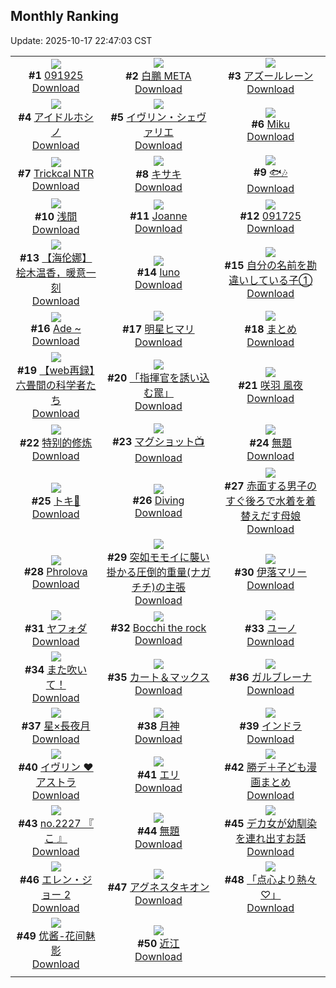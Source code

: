 ## Monthly Ranking
Update: 2025-10-17 22:47:03 CST

|      |      |      |
| :----: | :----: | :----: |
| ![](https://i.pixiv.re/c/240x480/img-master/img/2025/09/19/01/07/28/135263274_p0_master1200.jpg)<br>**#1** [091925](https://www.pixiv.net/artworks/135263274)<br>[Download](https://i.pixiv.re/img-original/img/2025/09/19/01/07/28/135263274_p0.jpg) | ![](https://i.pixiv.re/c/240x480/img-master/img/2025/09/19/14/31/33/135277249_p0_master1200.jpg)<br>**#2** [白鵬 META](https://www.pixiv.net/artworks/135277249)<br>[Download](https://i.pixiv.re/img-original/img/2025/09/19/14/31/33/135277249_p0.jpg) | ![](https://i.pixiv.re/c/240x480/img-master/img/2025/09/19/20/11/20/135287100_p0_master1200.jpg)<br>**#3** [アズールレーン](https://www.pixiv.net/artworks/135287100)<br>[Download](https://i.pixiv.re/img-original/img/2025/09/19/20/11/20/135287100_p0.jpg) |
| ![](https://i.pixiv.re/c/240x480/img-master/img/2025/09/19/17/34/56/135281266_p0_master1200.jpg)<br>**#4** [アイドルホシノ](https://www.pixiv.net/artworks/135281266)<br>[Download](https://i.pixiv.re/img-original/img/2025/09/19/17/34/56/135281266_p0.png) | ![](https://i.pixiv.re/c/240x480/img-master/img/2025/09/19/00/00/23/135260334_p0_master1200.jpg)<br>**#5** [イヴリン・シェヴァリエ](https://www.pixiv.net/artworks/135260334)<br>[Download](https://i.pixiv.re/img-original/img/2025/09/19/00/00/23/135260334_p0.png) | ![](https://i.pixiv.re/c/240x480/img-master/img/2025/09/18/00/00/34/135224547_p0_master1200.jpg)<br>**#6** [Miku](https://www.pixiv.net/artworks/135224547)<br>[Download](https://i.pixiv.re/img-original/img/2025/09/18/00/00/34/135224547_p0.jpg) |
| ![](https://i.pixiv.re/c/240x480/img-master/img/2025/09/19/15/28/18/135278322_p0_master1200.jpg)<br>**#7** [Trickcal NTR](https://www.pixiv.net/artworks/135278322)<br>[Download](https://i.pixiv.re/img-original/img/2025/09/19/15/28/18/135278322_p0.png) | ![](https://i.pixiv.re/c/240x480/img-master/img/2025/09/19/23/33/03/135295870_p0_master1200.jpg)<br>**#8** [キサキ](https://www.pixiv.net/artworks/135295870)<br>[Download](https://i.pixiv.re/img-original/img/2025/09/19/23/33/03/135295870_p0.jpg) | ![](https://i.pixiv.re/c/240x480/img-master/img/2025/09/19/02/10/44/135264986_p0_master1200.jpg)<br>**#9** [🐟🎶](https://www.pixiv.net/artworks/135264986)<br>[Download](https://i.pixiv.re/img-original/img/2025/09/19/02/10/44/135264986_p0.jpg) |
| ![](https://i.pixiv.re/c/240x480/img-master/img/2025/09/19/22/00/14/135291696_p0_master1200.jpg)<br>**#10** [浅間](https://www.pixiv.net/artworks/135291696)<br>[Download](https://i.pixiv.re/img-original/img/2025/09/19/22/00/14/135291696_p0.jpg) | ![](https://i.pixiv.re/c/240x480/img-master/img/2025/09/19/20/58/46/135288872_p0_master1200.jpg)<br>**#11** [Joanne](https://www.pixiv.net/artworks/135288872)<br>[Download](https://i.pixiv.re/img-original/img/2025/09/19/20/58/46/135288872_p0.jpg) | ![](https://i.pixiv.re/c/240x480/img-master/img/2025/09/17/01/03/25/135190597_p0_master1200.jpg)<br>**#12** [091725](https://www.pixiv.net/artworks/135190597)<br>[Download](https://i.pixiv.re/img-original/img/2025/09/17/01/03/25/135190597_p0.jpg) |
| ![](https://i.pixiv.re/c/240x480/img-master/img/2025/09/19/12/24/50/135275050_p0_master1200.jpg)<br>**#13** [【海伦娜】桧木温香，暖意一刻](https://www.pixiv.net/artworks/135275050)<br>[Download](https://i.pixiv.re/img-original/img/2025/09/19/12/24/50/135275050_p0.png) | ![](https://i.pixiv.re/c/240x480/img-master/img/2025/09/17/18/00/20/135209688_p0_master1200.jpg)<br>**#14** [Iuno](https://www.pixiv.net/artworks/135209688)<br>[Download](https://i.pixiv.re/img-original/img/2025/09/17/18/00/20/135209688_p0.jpg) | ![](https://i.pixiv.re/c/240x480/img-master/img/2025/09/19/16/07/49/135279119_p0_master1200.jpg)<br>**#15** [自分の名前を勘違いしている子①](https://www.pixiv.net/artworks/135279119)<br>[Download](https://i.pixiv.re/img-original/img/2025/09/19/16/07/49/135279119_p0.png) |
| ![](https://i.pixiv.re/c/240x480/img-master/img/2025/09/18/12/10/09/135238395_p0_master1200.jpg)<br>**#16** [Ade ~](https://www.pixiv.net/artworks/135238395)<br>[Download](https://i.pixiv.re/img-original/img/2025/09/18/12/10/09/135238395_p0.jpg) | ![](https://i.pixiv.re/c/240x480/img-master/img/2025/09/20/00/00/18/135297113_p0_master1200.jpg)<br>**#17** [明星ヒマリ](https://www.pixiv.net/artworks/135297113)<br>[Download](https://i.pixiv.re/img-original/img/2025/09/20/00/00/18/135297113_p0.jpg) | ![](https://i.pixiv.re/c/240x480/img-master/img/2025/09/19/22/17/17/135292584_p0_master1200.jpg)<br>**#18** [まとめ](https://www.pixiv.net/artworks/135292584)<br>[Download](https://i.pixiv.re/img-original/img/2025/09/19/22/17/17/135292584_p0.jpg) |
| ![](https://i.pixiv.re/c/240x480/img-master/img/2025/09/19/21/50/06/135291219_p0_master1200.jpg)<br>**#19** [【web再録】六畳間の科学者たち](https://www.pixiv.net/artworks/135291219)<br>[Download](https://i.pixiv.re/img-original/img/2025/09/19/21/50/06/135291219_p0.jpg) | ![](https://i.pixiv.re/c/240x480/img-master/img/2025/09/18/18/29/59/135246715_p0_master1200.jpg)<br>**#20** [「指揮官を誘い込む罠」](https://www.pixiv.net/artworks/135246715)<br>[Download](https://i.pixiv.re/img-original/img/2025/09/18/18/29/59/135246715_p0.png) | ![](https://i.pixiv.re/c/240x480/img-master/img/2025/09/19/19/50/57/135286119_p0_master1200.jpg)<br>**#21** [咲羽 風夜](https://www.pixiv.net/artworks/135286119)<br>[Download](https://i.pixiv.re/img-original/img/2025/09/19/19/50/57/135286119_p0.jpg) |
| ![](https://i.pixiv.re/c/240x480/img-master/img/2025/09/19/23/59/21/135296937_p0_master1200.jpg)<br>**#22** [特别的修炼](https://www.pixiv.net/artworks/135296937)<br>[Download](https://i.pixiv.re/img-original/img/2025/09/19/23/59/21/135296937_p0.jpg) | ![](https://i.pixiv.re/c/240x480/img-master/img/2025/09/19/02/11/40/135265008_p0_master1200.jpg)<br>**#23** [マグショット📺](https://www.pixiv.net/artworks/135265008)<br>[Download](https://i.pixiv.re/img-original/img/2025/09/19/02/11/40/135265008_p0.jpg) | ![](https://i.pixiv.re/c/240x480/img-master/img/2025/09/19/16/15/39/135279286_p0_master1200.jpg)<br>**#24** [無題](https://www.pixiv.net/artworks/135279286)<br>[Download](https://i.pixiv.re/img-original/img/2025/09/19/16/15/39/135279286_p0.jpg) |
| ![](https://i.pixiv.re/c/240x480/img-master/img/2025/09/19/17/13/14/135280701_p0_master1200.jpg)<br>**#25** [トキ🩵](https://www.pixiv.net/artworks/135280701)<br>[Download](https://i.pixiv.re/img-original/img/2025/09/19/17/13/14/135280701_p0.png) | ![](https://i.pixiv.re/c/240x480/img-master/img/2025/09/20/00/03/24/135297541_p0_master1200.jpg)<br>**#26** [Diving](https://www.pixiv.net/artworks/135297541)<br>[Download](https://i.pixiv.re/img-original/img/2025/09/20/00/03/24/135297541_p0.png) | ![](https://i.pixiv.re/c/240x480/img-master/img/2025/09/20/18/38/49/135325438_p0_master1200.jpg)<br>**#27** [赤面する男子のすぐ後ろで水着を着替えだす母娘](https://www.pixiv.net/artworks/135325438)<br>[Download](https://i.pixiv.re/img-original/img/2025/09/20/18/38/49/135325438_p0.jpg) |
| ![](https://i.pixiv.re/c/240x480/img-master/img/2025/09/19/10/45/35/135273023_p0_master1200.jpg)<br>**#28** [Phrolova](https://www.pixiv.net/artworks/135273023)<br>[Download](https://i.pixiv.re/img-original/img/2025/09/19/10/45/35/135273023_p0.jpg) | ![](https://i.pixiv.re/c/240x480/img-master/img/2025/09/21/21/00/08/135375886_p0_master1200.jpg)<br>**#29** [突如モモイに襲い掛かる圧倒的重量(ナガチチ)の主張](https://www.pixiv.net/artworks/135375886)<br>[Download](https://i.pixiv.re/img-original/img/2025/09/21/21/00/08/135375886_p0.jpg) | ![](https://i.pixiv.re/c/240x480/img-master/img/2025/09/19/12/00/10/135274396_p0_master1200.jpg)<br>**#30** [伊落マリー](https://www.pixiv.net/artworks/135274396)<br>[Download](https://i.pixiv.re/img-original/img/2025/09/19/12/00/10/135274396_p0.jpg) |
| ![](https://i.pixiv.re/c/240x480/img-master/img/2025/09/19/00/09/06/135261068_p0_master1200.jpg)<br>**#31** [ヤフォダ](https://www.pixiv.net/artworks/135261068)<br>[Download](https://i.pixiv.re/img-original/img/2025/09/19/00/09/06/135261068_p0.png) | ![](https://i.pixiv.re/c/240x480/img-master/img/2025/09/20/14/20/49/135317145_p0_master1200.jpg)<br>**#32** [Bocchi the rock](https://www.pixiv.net/artworks/135317145)<br>[Download](https://i.pixiv.re/img-original/img/2025/09/20/14/20/49/135317145_p0.jpg) | ![](https://i.pixiv.re/c/240x480/img-master/img/2025/09/19/01/00/09/135263006_p0_master1200.jpg)<br>**#33** [ユーノ](https://www.pixiv.net/artworks/135263006)<br>[Download](https://i.pixiv.re/img-original/img/2025/09/19/01/00/09/135263006_p0.png) |
| ![](https://i.pixiv.re/c/240x480/img-master/img/2025/09/19/20/53/47/135288684_p0_master1200.jpg)<br>**#34** [また吹いて！](https://www.pixiv.net/artworks/135288684)<br>[Download](https://i.pixiv.re/img-original/img/2025/09/19/20/53/47/135288684_p0.png) | ![](https://i.pixiv.re/c/240x480/img-master/img/2025/09/21/00/31/07/135339708_p0_master1200.jpg)<br>**#35** [カート＆マックス](https://www.pixiv.net/artworks/135339708)<br>[Download](https://i.pixiv.re/img-original/img/2025/09/21/00/31/07/135339708_p0.jpg) | ![](https://i.pixiv.re/c/240x480/img-master/img/2025/09/18/15/20/53/135241914_p0_master1200.jpg)<br>**#36** [ガルブレーナ](https://www.pixiv.net/artworks/135241914)<br>[Download](https://i.pixiv.re/img-original/img/2025/09/18/15/20/53/135241914_p0.png) |
| ![](https://i.pixiv.re/c/240x480/img-master/img/2025/09/19/01/16/28/135263553_p0_master1200.jpg)<br>**#37** [星×長夜月](https://www.pixiv.net/artworks/135263553)<br>[Download](https://i.pixiv.re/img-original/img/2025/09/19/01/16/28/135263553_p0.jpg) | ![](https://i.pixiv.re/c/240x480/img-master/img/2025/09/19/22/14/56/135292475_p0_master1200.jpg)<br>**#38** [月神](https://www.pixiv.net/artworks/135292475)<br>[Download](https://i.pixiv.re/img-original/img/2025/09/19/22/14/56/135292475_p0.jpg) | ![](https://i.pixiv.re/c/240x480/img-master/img/2025/09/20/00/00/21/135297130_p0_master1200.jpg)<br>**#39** [インドラ](https://www.pixiv.net/artworks/135297130)<br>[Download](https://i.pixiv.re/img-original/img/2025/09/20/00/00/21/135297130_p0.jpg) |
| ![](https://i.pixiv.re/c/240x480/img-master/img/2025/09/18/11/47/50/135237807_p0_master1200.jpg)<br>**#40** [イヴリン ♥️ アストラ](https://www.pixiv.net/artworks/135237807)<br>[Download](https://i.pixiv.re/img-original/img/2025/09/18/11/47/50/135237807_p0.png) | ![](https://i.pixiv.re/c/240x480/img-master/img/2025/09/17/17/45/29/135209186_p0_master1200.jpg)<br>**#41** [エリ](https://www.pixiv.net/artworks/135209186)<br>[Download](https://i.pixiv.re/img-original/img/2025/09/17/17/45/29/135209186_p0.jpg) | ![](https://i.pixiv.re/c/240x480/img-master/img/2025/09/21/19/20/31/135371473_p0_master1200.jpg)<br>**#42** [勝デ＋子ども漫画まとめ](https://www.pixiv.net/artworks/135371473)<br>[Download](https://i.pixiv.re/img-original/img/2025/09/21/19/20/31/135371473_p0.jpg) |
| ![](https://i.pixiv.re/c/240x480/img-master/img/2025/09/19/22/02/26/135291903_p0_master1200.jpg)<br>**#43** [no.2227 『 こ 』](https://www.pixiv.net/artworks/135291903)<br>[Download](https://i.pixiv.re/img-original/img/2025/09/19/22/02/26/135291903_p0.jpg) | ![](https://i.pixiv.re/c/240x480/img-master/img/2025/09/19/12/00/09/135274392_p0_master1200.jpg)<br>**#44** [無題](https://www.pixiv.net/artworks/135274392)<br>[Download](https://i.pixiv.re/img-original/img/2025/09/19/12/00/09/135274392_p0.png) | ![](https://i.pixiv.re/c/240x480/img-master/img/2025/09/18/17/46/58/135245229_p0_master1200.jpg)<br>**#45** [デカ女が幼馴染を連れ出すお話](https://www.pixiv.net/artworks/135245229)<br>[Download](https://i.pixiv.re/img-original/img/2025/09/18/17/46/58/135245229_p0.jpg) |
| ![](https://i.pixiv.re/c/240x480/img-master/img/2025/09/17/00/00/07/135187668_p0_master1200.jpg)<br>**#46** [エレン・ジョー 2](https://www.pixiv.net/artworks/135187668)<br>[Download](https://i.pixiv.re/img-original/img/2025/09/17/00/00/07/135187668_p0.png) | ![](https://i.pixiv.re/c/240x480/img-master/img/2025/09/17/03/27/05/135193662_p0_master1200.jpg)<br>**#47** [アグネスタキオン](https://www.pixiv.net/artworks/135193662)<br>[Download](https://i.pixiv.re/img-original/img/2025/09/17/03/27/05/135193662_p0.png) | ![](https://i.pixiv.re/c/240x480/img-master/img/2025/09/19/19/30/07/135285423_p0_master1200.jpg)<br>**#48** [「点心より熱々♡」](https://www.pixiv.net/artworks/135285423)<br>[Download](https://i.pixiv.re/img-original/img/2025/09/19/19/30/07/135285423_p0.jpg) |
| ![](https://i.pixiv.re/c/240x480/img-master/img/2025/09/19/18/47/31/135283745_p0_master1200.jpg)<br>**#49** [优酱-花间魅影](https://www.pixiv.net/artworks/135283745)<br>[Download](https://i.pixiv.re/img-original/img/2025/09/19/18/47/31/135283745_p0.jpg) | ![](https://i.pixiv.re/c/240x480/img-master/img/2025/09/18/19/00/19/135247749_p0_master1200.jpg)<br>**#50** [近江](https://www.pixiv.net/artworks/135247749)<br>[Download](https://i.pixiv.re/img-original/img/2025/09/18/19/00/19/135247749_p0.jpg) |
|      |
